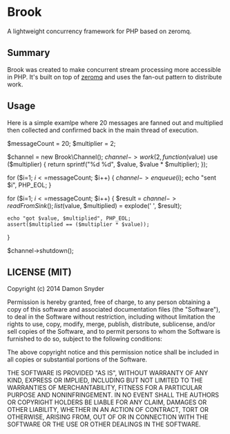 # Brook

A lightweight concurrency framework for PHP based on zeromq.

## Summary

Brook was created to make concurrent stream processing more accessible in PHP. It's built on top of
[zeromq](http://zeromq.org/) and uses the fan-out pattern to distribute work.


## Usage

Here is a simple examlpe where 20 messages are fanned out and multiplied then collected and confirmed back
in the main thread of execution.

  $messageCount = 20;
  $multiplier   = 2;
  
  $channel = new Brook\Channel();
  $channel->work(2, function($value) use ($multiplier) {
    return sprintf("%d %d", $value, $value * $multiplier);
  });
  
  for ($i=1; $i<=$messageCount; $i++) {
    $channel->enqueue($i);
    echo "sent $i", PHP_EOL;
  }
  
  for ($i=1; $i<=$messageCount; $i++) {
    $result = $channel->readFromSink();
    list($value, $multiplied) = explode(' ', $result);
  
    echo "got $value, $multiplied", PHP_EOL;
    assert($multiplied == ($multiplier * $value));
  }
  
  $channel->shutdown();


## LICENSE (MIT)

Copyright (c) 2014 Damon Snyder

Permission is hereby granted, free of charge, to any person obtaining a copy
of this software and associated documentation files (the "Software"), to deal
in the Software without restriction, including without limitation the rights
to use, copy, modify, merge, publish, distribute, sublicense, and/or sell
copies of the Software, and to permit persons to whom the Software is
furnished to do so, subject to the following conditions:

The above copyright notice and this permission notice shall be included in
all copies or substantial portions of the Software.

THE SOFTWARE IS PROVIDED "AS IS", WITHOUT WARRANTY OF ANY KIND, EXPRESS OR
IMPLIED, INCLUDING BUT NOT LIMITED TO THE WARRANTIES OF MERCHANTABILITY,
FITNESS FOR A PARTICULAR PURPOSE AND NONINFRINGEMENT. IN NO EVENT SHALL THE
AUTHORS OR COPYRIGHT HOLDERS BE LIABLE FOR ANY CLAIM, DAMAGES OR OTHER
LIABILITY, WHETHER IN AN ACTION OF CONTRACT, TORT OR OTHERWISE, ARISING FROM,
OUT OF OR IN CONNECTION WITH THE SOFTWARE OR THE USE OR OTHER DEALINGS IN
THE SOFTWARE.
